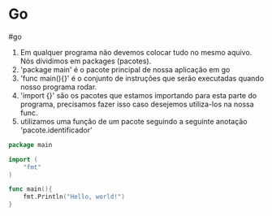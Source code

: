 # Go 
#go

1. Em qualquer programa não devemos colocar tudo no mesmo aquivo. Nós dividimos em packages (pacotes).
2. 'package main' é o pacote principal de nossa aplicação em go
3. 'func main(){}' é o conjunto de instruções que serão executadas quando nosso programa rodar.
4. 'import {}' são os pacotes que estamos importando para esta parte do programa, precisamos fazer isso caso desejemos utiliza-los na nossa func.
5. utilizamos uma função de um pacote seguindo a seguinte anotação 'pacote.identificador'
```go
package main

import (
    "fmt"
)

func main(){
    fmt.Println("Hello, world!")
}
```
